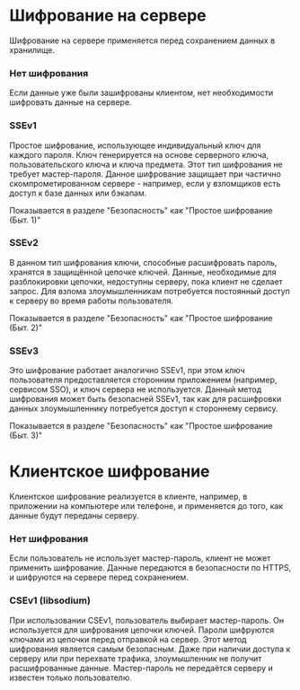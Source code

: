 # Шифрование на сервере
Шифрование на сервере применяется перед сохранением данных в хранилище.

### Нет шифрования
Если данные уже были зашифрованы клиентом, нет необходимости шифровать данные на сервере.

### SSEv1
Простое шифрование, использующее индивидуальный ключ для каждого пароля.
Ключ генерируется на основе серверного ключа, пользовательского ключа и ключа предмета.
Этот тип шифрования не требует мастер-пароля.
Данное шифрование защищает при частично скомпрометированном сервере - например, если у взломщиков есть доступ к базе данных или бэкапам.

Показывается в разделе "Безопасность" как "Простое шифрование (Быт. 1)"

### SSEv2
В данном тип шифрования ключи, способные расшифровать пароль, хранятся в защищённой цепочке ключей.
Данные, необходимые для разблокировки цепочки, недоступны серверу, пока клиент не сделает запрос.
Для взлома злоумышленникам потребуется постоянный доступ к серверу во время работы пользователя.

Показывается в разделе "Безопасность" как "Простое шифрование (Быт. 2)"

### SSEv3
Это шифрование работает аналогично SSEv1, при этом ключ пользователя предоставляется сторонним приложением (например, сервисом SSO), и ключ сервера не используется.
Данный метод шифрования может быть безопасней SSEv1, так как для расшифровки данных злоумышленнику потребуется доступ к стороннему сервису.

Показывается в разделе "Безопасность" как "Простое шифрование (Быт. 3)"

# Клиентское шифрование
Клиентское шифрование реализуется в клиенте, например, в приложении на компьютере или телефоне, и применяется до того, как данные будут переданы серверу.

### Нет шифрования
Если пользователь не использует мастер-пароль, клиент не может применить шифрование.
Данные передаются в безопасности по HTTPS, и шифруются на сервере перед сохранением.

### CSEv1 (libsodium)
При использовании CSEv1, пользователь выбирает мастер-пароль.
Он используется для шифрования цепочки ключей.
Пароли шифруются ключами из цепочки перед отправкой на сервер.
Этот метод шифрования является самым безопасным.
Даже при наличии доступа к серверу или при перехвате трафика, злоумышленник не получит расшифрованные данные.
Мастер-пароль не передаётся серверу и известен только пользователю.
